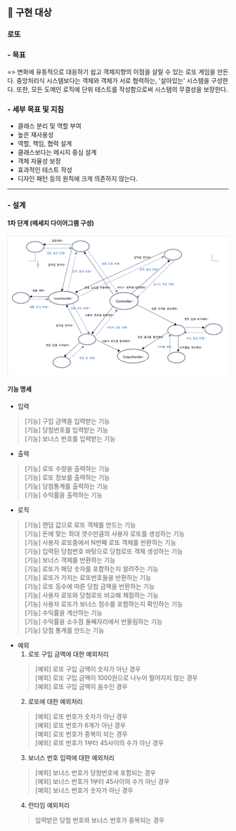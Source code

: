 ## 📝 구현 대상

### 로또
### - 목표
=> 변화에 유동적으로 대응하기 쉽고 객체지향의 이점을 살릴 수 있는 로또 게임을 만든다.
중앙처리식 시스템보다는 객체와 객체가 서로 협력하는, '살아있는' 시스템을 구성한다. 또한, 모든 도메인 로직에 단위 테스트를 작성함으로써 시스템의 무결성을 보장한다.

### - 세부 목표 및 지침
- 클래스 분리 및 역할 부여
- 높은 재사용성
- 역할, 책임, 협력 설계
- 클래스보다는 메시지 중심 설계
- 객체 자율성 보장
- 효과적인 테스트 작성
- 디자인 패턴 등의 원칙에 크게 의존하지 않는다.
---
### - 설계
#### 1차 단계 (메세지 다이어그램 구성)
<img src="image/lotto.drawio.png">

#### 기능 명세

- 입력
> [기능] 구입 금액을 입력받는 기능<br>
> [기능] 당첨번호를 입력받는 기능<br>
> [기능] 보너스 번호를 입력받는 기능<br>

- 출력
> [기능] 로또 수량을 출력하는 기능<br>
> [기능] 로또 정보를 출력하는 기능<br>
> [기능] 당첨통계를 출력하는 기능<br>
> [기능] 수익률을 출력하는 기능<br>

- 로직
> [기능] 랜덤 값으로 로또 객체를 만드는 기능<br>
> [기능] 돈에 맞는 최대 갯수만큼의 사용자 로또를 생성하는 기능<br>
> [기능] 사용자 로또중에서 N번째 로또 객체를 반환하는 기능<br>
> [기능] 입력된 당첨번호 바탕으로 당첨로또 객체 생성하는 기능<br>
> [기능] 보너스 객체를 반환하는 기능<br>
> [기능] 로또가 해당 숫자를 포함하는지 알려주는 기능<br>
> [기능] 로또가 가지는 로또번호들을 반환하는 기능<br>
> [기능] 로또 등수에 따른 당첨 금액을 반환하는 기능<br>
> [기능] 사용자 로또와 당첨로또 비교해 채점하는 기능<br>
> [기능] 사용자 로또가 보너스 점수를 포함하는지 확인하는 기능<br>
> [기능] 수익률을 계산하는 기능<br>
> [기능] 수익률을 소수점 둘째자리에서 반올림하는 기능<br>
> [기능] 당첨 통계를 만드는 기능<br>
> 
- 예외
  1. 로또 구입 금액에 대한 예외처리
    > [예외] 로또 구입 금액이 숫자가 아닌 경우<br>
    [예외] 로또 구입 금액이 1000원으로 나누어 떨어지지 않는 경우<br>
    [예외] 로또 구입 금액이 음수인 경우<br>
  2. 로또에 대한 예외처리
    > [예외] 로또 번호가 숫자가 아닌 경우<br>
  > [예외] 로또 번호가 6개가 아닌 경우<br>
  > [예외] 로또 번호가 중복이 되는 경우<br>
  > [예외] 로또 번호가 1부터 45사이의 수가 아닌 경우<br>
  3. 보너스 번호 입력에 대한 예외처리
    >[예외] 보너스 번호가 당첨번호에 포함되는 경우<br>
  > [예외] 보너스 번호가 1부터 45사이의 수가 아닌 경우<br>
  > [예외] 보너스 번호가 숫자가 아닌 경우
  4. 런타임 예외처리
    > 입력받은 당첨 번호와 보너스 번호가 중복되는 경우<br>